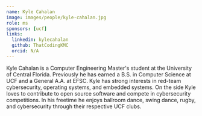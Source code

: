 ```yaml
---
name: Kyle Cahalan
image: images/people/kyle-cahalan.jpg
role: ms
sponsors: [ucf]
links:
  linkedin: kylecahalan
  github: ThatCodingKMC
  orcid: N/A
---
```


Kyle Cahalan is a Computer Engineering Master's student at the University of Central Florida. Previously he has earned a B.S. in Computer Science at UCF and a General A.A. at EFSC. Kyle has strong interests in red-team cybersecurity, operating systems, and embedded systems. On the side Kyle loves to contribute to open source software and compete in cybersecurity competitions. In his freetime he enjoys ballroom dance, swing dance, rugby, and cybersecurity through their respective UCF clubs.